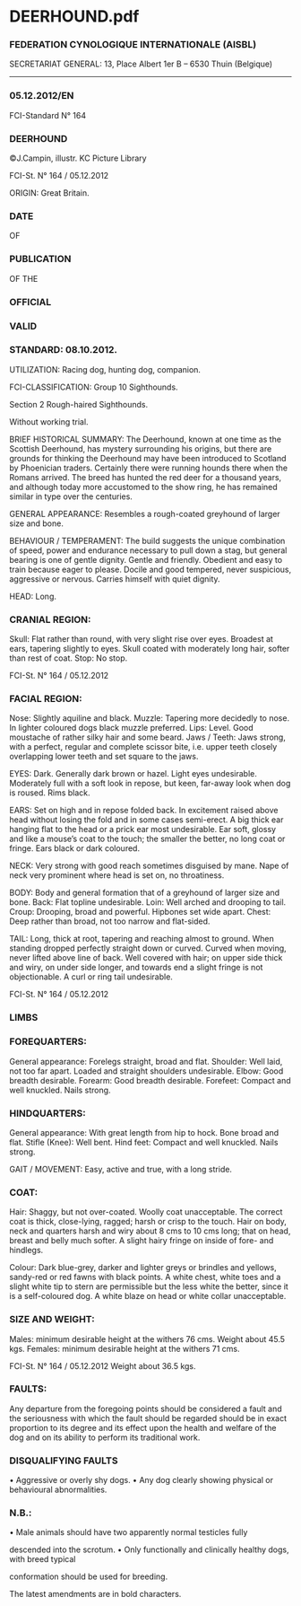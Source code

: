 # DEERHOUND.pdf


### FEDERATION CYNOLOGIQUE INTERNATIONALE (AISBL)


SECRETARIAT GENERAL: 13, Place Albert 1er  B – 6530 Thuin (Belgique)
______________________________________________________________________________

### 05.12.2012/EN



FCI-Standard N° 164

### DEERHOUND



©J.Campin, illustr. KC Picture Library




FCI-St. N° 164 / 05.12.2012

ORIGIN: Great Britain.

### DATE


OF


### PUBLICATION


OF
THE


### OFFICIAL



### VALID



### STANDARD: 08.10.2012.



UTILIZATION: Racing dog, hunting dog, companion.

FCI-CLASSIFICATION: Group 10
Sighthounds.

Section 2
Rough-haired Sighthounds.

Without working trial.

BRIEF HISTORICAL SUMMARY: The Deerhound, known at
one time as the Scottish Deerhound, has mystery surrounding his
origins, but there are grounds for thinking the Deerhound may
have been introduced to Scotland by Phoenician traders.
Certainly there were running hounds there when the Romans
arrived. The breed has hunted the red deer for a thousand years,
and although today more accustomed to the show ring, he has
remained similar in type over the centuries.

GENERAL APPEARANCE: Resembles a rough-coated greyhound
of larger size and bone.

BEHAVIOUR / TEMPERAMENT: The build suggests the unique
combination of speed, power and endurance necessary to pull down a
stag, but general bearing is one of gentle dignity. Gentle and friendly.
Obedient and easy to train because eager to please.  Docile and good
tempered, never suspicious, aggressive or nervous. Carries himself
with quiet dignity.

HEAD: Long.

### CRANIAL REGION:


Skull: Flat rather than round, with very slight rise over eyes.
Broadest at ears, tapering slightly to eyes. Skull coated with
moderately long hair, softer than rest of coat.
Stop: No stop.


FCI-St. N° 164 / 05.12.2012

### FACIAL REGION:


Nose: Slightly aquiline and black.
Muzzle: Tapering more decidedly to nose. In lighter coloured dogs
black muzzle preferred.
Lips: Level. Good moustache of rather silky hair and some beard.
Jaws / Teeth: Jaws strong, with a perfect, regular and complete
scissor bite, i.e. upper teeth closely overlapping lower teeth and set
square to the jaws.

EYES: Dark.  Generally dark brown or hazel.  Light eyes
undesirable.  Moderately full with a soft look in repose, but keen,
far-away look when dog is roused.  Rims black.

EARS: Set on high and in repose folded back.  In excitement raised
above head without losing the fold and in some cases semi-erect.  A
big thick ear hanging flat to the head or a prick ear most undesirable.
Ear soft, glossy and like a mouse’s coat to the touch; the smaller the
better, no long coat or fringe. Ears black or dark coloured.

NECK: Very strong with good reach sometimes disguised by mane.
Nape of neck very prominent where head is set on, no throatiness.

BODY: Body and general formation that of a greyhound of larger size and
bone.
Back: Flat topline undesirable.
Loin: Well arched and drooping to tail.
Croup: Drooping, broad and powerful. Hipbones set wide apart.
Chest: Deep rather than broad, not too narrow and flat-sided.

TAIL: Long, thick at root, tapering and reaching almost to ground.
When standing dropped perfectly straight down or curved.  Curved
when moving, never lifted above line of back.  Well covered with
hair; on upper side thick and wiry, on under side longer, and towards
end a slight fringe is not objectionable.  A curl or ring tail
undesirable.




FCI-St. N° 164 / 05.12.2012



### LIMBS



### FOREQUARTERS:


General appearance: Forelegs straight, broad and flat.
Shoulder: Well laid, not too far apart.  Loaded and straight shoulders
undesirable.
Elbow: Good breadth desirable.
Forearm: Good breadth desirable.
Forefeet: Compact and well knuckled.  Nails strong.

### HINDQUARTERS:


General appearance: With great length from hip to hock.  Bone broad
and flat.
Stifle (Knee): Well bent.
Hind feet: Compact and well knuckled.  Nails strong.

GAIT / MOVEMENT: Easy, active and true, with a long stride.

### COAT:


Hair: Shaggy, but not over-coated.  Woolly coat unacceptable.  The
correct coat is thick, close-lying, ragged; harsh or crisp to the touch.
Hair on body, neck and quarters harsh and wiry about 8 cms to 10
cms long; that on head, breast and belly much softer.  A slight hairy
fringe on inside of fore- and hindlegs.

Colour: Dark blue-grey, darker and lighter greys or brindles and
yellows, sandy-red or red fawns with black points.  A white chest,
white toes and a slight white tip to stern are permissible but the less
white the better, since it is a self-coloured dog.  A white blaze on
head or white collar unacceptable.

### SIZE AND WEIGHT:


Males:  minimum desirable height at the withers  76 cms.
Weight about 45.5 kgs.
Females: minimum desirable height at the withers  71 cms.


FCI-St. N° 164 / 05.12.2012
Weight about 36.5 kgs.


### FAULTS:


Any departure from the foregoing points should be considered a fault and
the seriousness with which the fault should be regarded should be in exact
proportion to its degree and its effect upon the health and welfare of the
dog and on its ability to perform its traditional work.

### DISQUALIFYING FAULTS


• Aggressive or overly shy dogs.
• Any dog clearly showing physical or behavioural abnormalities.

### N.B.:


• Male animals should have two apparently normal testicles fully

descended into the scrotum.
• Only functionally and clinically healthy dogs, with breed typical

conformation should be used for breeding.


The latest amendments are in bold characters.







